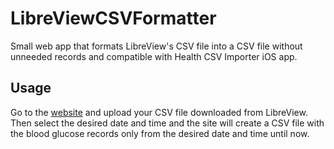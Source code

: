 # LibreViewCSVFormatter
Small web app that formats LibreView's CSV file into a CSV file without unneeded records and compatible with Health CSV Importer iOS app.
## Usage
Go to the [website](https://cantooo.github.io/LibreViewCSVFormatter) and upload your CSV file downloaded from LibreView. Then select the desired date and time and the site will create a CSV file with the blood glucose records only from the desired date and time until now.

